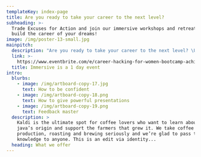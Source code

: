 ```yaml
---
templateKey: index-page
title: Are you ready to take your career to the next level?
subheading: >-
  Trade Excuses for Action and join our immersive workshops and retreats to
  build the career of your dreams!
image: /img/poster-13-small.jpg
mainpitch:
  description: "Are you ready to take your career to the next level? \U0001F914\n\nTrade Excuses for Action and join our immersive retreat to build the career of your dreams. The Career Hacking Bootcamp is a full day workshop on November 30th, 2019 in Barcelona dedicated to helping you develop the tools necessary to build the career of your dreams.\n\n"
  link: >-
    https://www.eventbrite.com/e/career-hacking-for-women-bootcamp-achieve-your-career-ambitions-tickets-74795771165
  title: Immersive is a 1 day event
intro:
  blurbs:
    - image: /img/artboard-copy-17.jpg
      text: How to be confident
    - image: /img/artboard-copy-18.png
      text: How to give powerful presentations
    - image: /img/artboard-copy-19.png
      text: Feedback master
  description: >
    Kaldi is the ultimate spot for coffee lovers who want to learn about their
    java’s origin and support the farmers that grew it. We take coffee
    production, roasting and brewing seriously and we’re glad to pass that
    knowledge to anyone. This is an edit via identity...
  heading: What we offer
---
```


